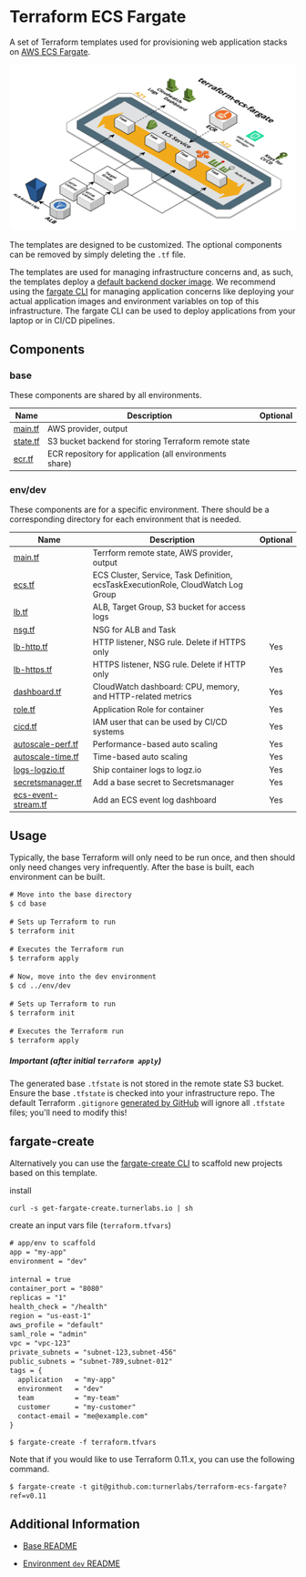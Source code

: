 # Terraform ECS Fargate

A set of Terraform templates used for provisioning web application stacks on [AWS ECS Fargate][fargate].

![diagram](diagram.png)

The templates are designed to be customized.  The optional components can be removed by simply deleting the `.tf` file.

The templates are used for managing infrastructure concerns and, as such, the templates deploy a [default backend docker image](env/dev/ecs.tf#L26).  We recommend using the [fargate CLI](https://github.com/turnerlabs/fargate) for managing application concerns like deploying your actual application images and environment variables on top of this infrastructure.  The fargate CLI can be used to deploy applications from your laptop or in CI/CD pipelines.

## Components

### base

These components are shared by all environments.

| Name | Description | Optional |
|------|-------------|:---:|
| [main.tf][bm] | AWS provider, output |  |
| [state.tf][bs] | S3 bucket backend for storing Terraform remote state  |  |
| [ecr.tf][be] | ECR repository for application (all environments share)  |  ||

### env/dev

These components are for a specific environment. There should be a corresponding directory for each environment
that is needed.

| Name | Description | Optional |
|------|-------------|:----:|
| [main.tf][edm] | Terrform remote state, AWS provider, output |  |
| [ecs.tf][ede] | ECS Cluster, Service, Task Definition, ecsTaskExecutionRole, CloudWatch Log Group |  |
| [lb.tf][edl] | ALB, Target Group, S3 bucket for access logs  |  |
| [nsg.tf][edn] | NSG for ALB and Task |  |
| [lb-http.tf][edlhttp] | HTTP listener, NSG rule. Delete if HTTPS only | Yes |
| [lb-https.tf][edlhttps] | HTTPS listener, NSG rule. Delete if HTTP only | Yes |
| [dashboard.tf][edd] | CloudWatch dashboard: CPU, memory, and HTTP-related metrics | Yes |
| [role.tf][edr] | Application Role for container | Yes |
| [cicd.tf][edc] | IAM user that can be used by CI/CD systems | Yes |
| [autoscale-perf.tf][edap] | Performance-based auto scaling | Yes |
| [autoscale-time.tf][edat] | Time-based auto scaling | Yes |
| [logs-logzio.tf][edll] | Ship container logs to logz.io | Yes |
| [secretsmanager.tf][edsm] | Add a base secret to Secretsmanager | Yes |
| [ecs-event-stream.tf][ees] | Add an ECS event log dashboard | Yes |


## Usage

Typically, the base Terraform will only need to be run once, and then should only
need changes very infrequently. After the base is built, each environment can be built.

```
# Move into the base directory
$ cd base

# Sets up Terraform to run
$ terraform init

# Executes the Terraform run
$ terraform apply

# Now, move into the dev environment
$ cd ../env/dev

# Sets up Terraform to run
$ terraform init

# Executes the Terraform run
$ terraform apply
```

##### Important (after initial `terraform apply`)

The generated base `.tfstate` is not stored in the remote state S3 bucket. Ensure the base `.tfstate` is checked into your infrastructure repo. The default Terraform `.gitignore` [generated by GitHub](https://github.com/github/gitignore/blob/master/Terraform.gitignore) will ignore all `.tfstate` files; you'll need to modify this!

## fargate-create

Alternatively you can use the [fargate-create CLI](https://github.com/turnerlabs/fargate-create) to scaffold new projects based on this template.

install
```shell
curl -s get-fargate-create.turnerlabs.io | sh
```

create an input vars file (`terraform.tfvars`)
```hcl
# app/env to scaffold
app = "my-app"
environment = "dev"

internal = true
container_port = "8080"
replicas = "1"
health_check = "/health"
region = "us-east-1"
aws_profile = "default"
saml_role = "admin"
vpc = "vpc-123"
private_subnets = "subnet-123,subnet-456"
public_subnets = "subnet-789,subnet-012"
tags = {
  application   = "my-app"
  environment   = "dev"
  team          = "my-team"
  customer      = "my-customer"
  contact-email = "me@example.com"
}
```

```shell
$ fargate-create -f terraform.tfvars
```

Note that if you would like to use Terraform 0.11.x, you can use the following command.
```shell
$ fargate-create -t git@github.com:turnerlabs/terraform-ecs-fargate?ref=v0.11
```


## Additional Information

+ [Base README][base]

+ [Environment `dev` README][env-dev]



[fargate]: https://aws.amazon.com/fargate/
[bm]: ./base/main.tf
[bs]: ./base/state.tf
[be]: ./base/ecr.tf
[edm]: ./env/dev/main.tf
[ede]: ./env/dev/ecs.tf
[edl]: ./env/dev/lb.tf
[edn]: ./env/dev/nsg.tf
[edlhttp]: ./env/dev/lb-http.tf
[edlhttps]: ./env/dev/lb-https.tf
[edd]: ./env/dev/dashboard.tf
[edr]: ./env/dev/role.tf
[edc]: ./env/dev/cicd.tf
[edap]: ./env/dev/autoscale-perf.tf
[edat]: ./env/dev/autoscale-time.tf
[edll]: ./env/dev/logs-logzio.tf
[edsm]: ./env/dev/secretsmanager.tf
[ees]: ./env/dev/ecs-event-stream.tf
[base]: ./base/README.md
[env-dev]: ./env/dev/README.md
